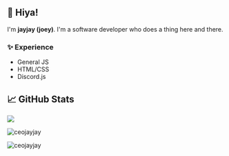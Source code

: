 ## 👋 Hiya!
I'm **jayjay (joey)**. I'm a software developer who does a thing here and there.

### ✨ Experience
- General JS
- HTML/CSS
- Discord.js

## &#x1f4c8; GitHub Stats

   <img align="center" src="https://github-readme-stats.vercel.app/api?username=ceojayjay&count_private=true&show_icons=true&theme=radical&include_all_commits=true)" />
</a>
 <p><img align="center" src="https://github-readme-streak-stats.herokuapp.com/?user=ceojayjay&theme=radical" alt="ceojayjay" /></p>
<a href="https://github.com/ceojayjay">
<p align="left"><img align="left" src="https://github-readme-stats.vercel.app/api/top-langs?username=ceojayjay&show_icons=true&locale=en&layout=compact&theme=radical" alt="ceojayjay" /></p>
 
 <br />
